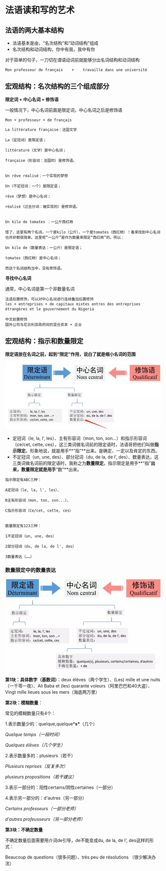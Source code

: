 # 法语读和写的艺术

## 法语的两大基本结构

- 法语基本是由，“名次结构”和“动词结构”组成
- 名次结构和动词结构，你中有我，我中有你

对于简单的句子，一刀切在谓语动词前就能够分出名词结构和动词结构

```ABAP
Mon professeur de français    +    travaille dans une université
```

## 宏观结构：名次结构的三个组成部分

**限定词 + 中心名词 + 修饰语**

一般情况下，中心名词前面是限定词，中心名词之后是修饰语

```
Mon + professeur + de français
```

```
La littérature française：法国文学

La（定冠词）是限定语；

littérature（文学）是中心名词；

française（形容词：法国的）是修饰语。


Un rêve réalisé：一个实现的梦想

Un（不定冠词：一个）是限定语；

rêve（梦想）是中心名词；

réalisé（过去分词：被实现的）是修饰语。


Un kilo de tomates ：一公斤西红柿

怪了，这里有两个名词，一个是kilo（公斤），一个是tomates（西红柿）！看来找到中心名词也并非都很简单。这里呢“一公斤”是作为数量来限定“西红柿”的。所以：

Un kilo de（数量表达：一公斤）是限定语；

tomates（西红柿）是中心名词；

而这个名词结构当中，没有修饰语。
```

**寻找中心名词**

通常，中心名词是第一个非数量名词

```
法语后置修饰，可以对中心名词进行连续叠加后置修饰
les + entreprises + de capitaux mixtes entres des entreprises étrangères et le gouvernement du Nigeria

中文前置修饰
国外公司与尼日利亚政府间的混合资本 + 企业
```

## 宏观结构：指示和数量限定

**限定语放在名词之前，起到“限定”作用，说白了就是缩小名词的范围**

![3-2.jpg](%E6%B3%95%E8%AF%AD%E8%AF%BB%E5%92%8C%E5%86%99%E7%9A%84%E8%89%BA%E6%9C%AF.assets/a2bce110-2487-651d-91b9-c3072fb2a151-1623215126562.jpg)

- 定冠词（le, la, l', les）、主有形容词（mon, ton, son...）和指示形容词（ce/cet, cette, ces），这三类词做名词前的限定语时，法语哥把他们叫做**指示限定**。形象地说，就是用手**“指”**出来。是确定、一定以及肯定的东西。
- 不定冠词（un, une, des）、部分冠词（du, de la, de l', des）、数量表达，这三类词做名词前的限定语时，我称之为**数量限定**。指示限定是用手**“指”**出来，数量限定就是用手**“数”**出来。

```
指示限定有ABC三种：

A定冠词（le, la, l', les）、

B主有形容词（mon, ton, son...）、

C指示形容词（Ce/cet, cette, ces）


数量限定有123三种：

1不定冠词（un, une, des）

2部分冠词（du, de la, de l', des）

3数量表达（……）
```

### 数量限定中的数量表达

![3-4.jpg](%E6%B3%95%E8%AF%AD%E8%AF%BB%E5%92%8C%E5%86%99%E7%9A%84%E8%89%BA%E6%9C%AF.assets/c3c8ded2-a6e7-f6e9-3744-8b97fcb22844.jpg)

**第1块：具体数字（基数词）**：deux élèves（两个学生）、(Les) mille et une nuits（一千零一夜）、Ali Baba et (les) quarante voleurs（阿里巴巴和40大盗）、Vingt mille lieues sous les mers（海底两万里）

**第2块：模糊数量**：

常见的模糊数量只有4个：

1.表示数量少的：quelque,quelque***s\***（几个）

*Quelque temps（一段时间）*

*Quelques élèves（几个学生）*



2.表示数量多的：plusieurs（若干）

*Plusieurs reprises（反复多次）*

*plusieurs propositions（若干建议）*



3.表示一部分的：阳性certains/阴性certaines（一部分）



4.表示另一部分的：d'autres（另一部分）

*Certains professeurs（一部分老师）*

*d'autres profeusseurs（另一部分老师）*

**第3块：不确定数量**

不确定数量后面需要用介词de引导，de不能变成du, de la, de l', des这样的形式：

Beaucoup de questions（很多问题）、très peu de résolutions （很少解决办法）

